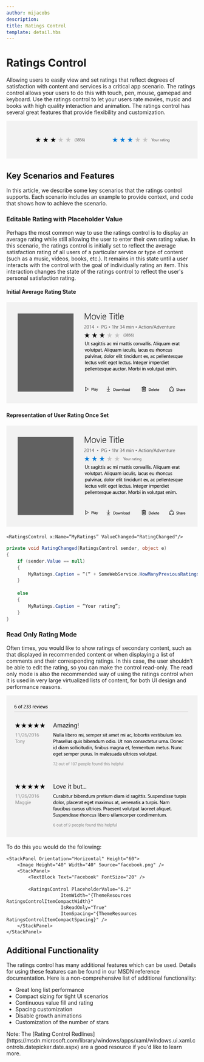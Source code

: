 ```yaml
---
author: mijacobs
description:
title: Ratings Control
template: detail.hbs
---
```


# Ratings Control

Allowing users to easily view and set ratings that reflect degrees of satisfaction with content and services is a critical app scenario.  The ratings control allows your users to do this with touch, pen, mouse, gamepad and keyboard. Use the ratings control to let your users rate movies, music and books with high quality interaction and animation. The ratings control has several great features that provide flexibility and customization.

![Example of Ratings Control](images/rating_rs2_doc_ratings_intro.png)

## Key Scenarios and Features
In this article, we describe some key scenarios that the ratings control supports. Each scenario includes an example to provide context, and code that shows how to achieve the scenario.

### Editable Rating with Placeholder Value

Perhaps the most common way to use the ratings control is to display an average rating while still allowing the user to enter their own rating value. In this scenario, the ratings control is initially set to reflect the average satisfaction rating of all users of a particular service or type of content (such as a music, videos, books, etc.). It remains in this state until a user interacts with the control with the goal of individually rating an item. This interaction changes the state of the ratings control to reflect the user's personal satisfaction rating.

#### Initial Average Rating State
![Initial Average Rating State](images/rating_rs2_doc_movie_aggregate.png)

#### Representation of User Rating Once Set

![Representation of User Rating Once Set](images/rating_rs2_doc_movie_user.png)

```XAML
<RatingsControl x:Name=”MyRatings” ValueChanged="RatingChanged"/>
```

```csharp
private void RatingChanged(RatingsControl sender, object e)
{
    if (sender.Value == null)
    {
        MyRatings.Caption = “(“ + SomeWebService.HowManyPreviousRatings() + “)”;
    }

    else
    {
        MyRatings.Caption = “Your rating”;
    }
}
```
### Read Only Rating Mode

Often times, you would like to show ratings of secondary content, such as that displayed in recommended content or when displaying a list of comments and their corresponding ratings. In this case, the user shouldn’t be able to edit the rating, so you can make the control read-only.
The read only mode is also the recommended way of using the ratings control when it is used in very large virtualized lists of content, for both UI design and performance reasons.


![Read-Only Long List](images/rating_rs2_doc_reviews.png)

To do this you would do the following:

```XAML
<StackPanel Orientation="Horizontal" Height="60">
    <Image Height="40" Width="40" Source="facebook.png" />   
    <StackPanel>
        <TextBlock Text="Facebook" FontSize="20" />

        <RatingsControl PlaceholderValue="6.2"
                    ItemWidth="{ThemeResources RatingsControlItemCompactWidth}"
                    IsReadOnly="True"
                    ItemSpacing="{ThemeResources RatingsControlItemCompactSpacing}" />
    </StackPanel>
</StackPanel>
```

## Additional Functionality

The ratings control has many additional features which can be used. Details for using these features can be found in our MSDN reference documentation.
Here is a non-comprehensive list of additional functionality:
-   Great long list performance
-   Compact sizing for tight UI scenarios
-   Continuous value fill and rating
-   Spacing customization
-   Disable growth animations
-   Customization of the number of stars


<div class=”microsoft-internal-note”>
<p>
<p>
Note: The [Rating Control Redlines](https://msdn.microsoft.com/library/windows/apps/xaml/windows.ui.xaml.controls.datepicker.date.aspx) are a good resource if you'd like to learn more.
</div>
